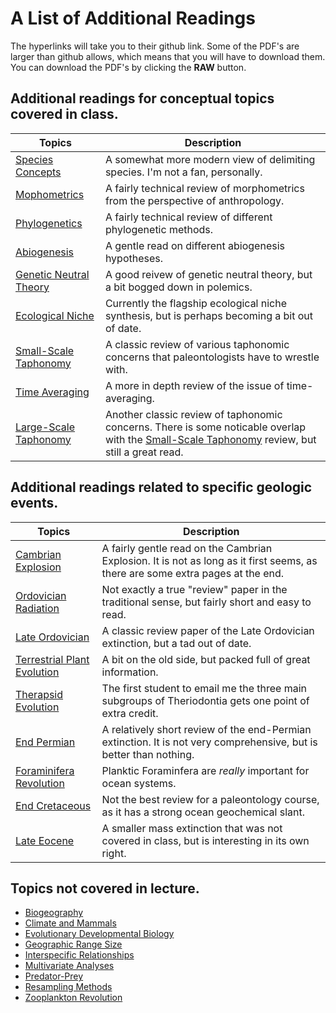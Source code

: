 # A List of Additional Readings

The hyperlinks will take you to their github link. Some of the PDF's are larger than github allows, which means that you will have to download them. You can download the PDF's by clicking the **RAW** button.

## Additional readings for conceptual topics covered in class.

Topics | Description
--------- | ----------
[Species Concepts](https://github.com/aazaff/paleobiologyWebsite/blob/master/AdditionalReading/Species%20Concepts.pdf) | A somewhat more modern view of delimiting species. I'm not a fan, personally.
[Mophometrics](https://github.com/aazaff/paleobiologyWebsite/blob/master/AdditionalReading/Morphometrics) | A fairly technical review of morphometrics from the perspective of anthropology.
[Phylogenetics](https://github.com/aazaff/paleobiologyWebsite/blob/master/AdditionalReading/Phylogenetics.pdf) | A  fairly technical review of different phylogenetic methods.
[Abiogenesis](https://github.com/aazaff/paleobiologyWebsite/blob/master/AdditionalReading/Abiogenesis.pdf) | A gentle read on different abiogenesis hypotheses.
[Genetic Neutral Theory](https://github.com/aazaff/paleobiologyWebsite/blob/master/AdditionalReading/Genetic%20Neutral%20Theory.pdf) | A good reivew of genetic neutral theory, but a bit bogged down in polemics.
[Ecological Niche](https://github.com/aazaff/paleobiologyWebsite/blob/master/AdditionalReading/Ecological%20Niche.pdf) | Currently the flagship ecological niche synthesis, but is perhaps becoming a bit out of date.
[Small-Scale Taphonomy](https://github.com/aazaff/paleobiologyWebsite/blob/master/AdditionalReading/Small%20Scale%20Taphonomy.pdf) | A classic review of various taphonomic concerns that paleontologists have to wrestle with.
[Time Averaging](https://github.com/aazaff/paleobiologyWebsite/blob/master/AdditionalReading/Time%20Averaging.pdf) | A more in depth review of the issue of time-averaging.
[Large-Scale Taphonomy](https://github.com/aazaff/paleobiologyWebsite/blob/master/AdditionalReading/Large%20Scale%20Taphonomy.pdf) | Another classic review of taphonomic concerns. There is some noticable overlap with the [Small-Scale Taphonomy](https://github.com/aazaff/paleobiologyWebsite/blob/master/AdditionalReading/Small%20Scale%20Taphonomy.pdf) review, but still a great read.

## Additional readings related to specific geologic events.

Topics | Description
--------- | ----------
[Cambrian Explosion](https://github.com/aazaff/paleobiologyWebsite/blob/master/AdditionalReading/Cambrian%20Explosion.pdf) | A fairly gentle read on the Cambrian Explosion. It is not as long as it first seems, as there are some extra pages at the end.
[Ordovician Radiation](https://github.com/aazaff/paleobiologyWebsite/blob/master/AdditionalReading/Ordovician%20Radiation.pdf) | Not exactly a true "review" paper in the traditional sense, but fairly short and easy to read.
[Late Ordovician](https://github.com/aazaff/paleobiologyWebsite/blob/master/AdditionalReading/Late%20Ordovician.pdf) | A classic review paper of the Late Ordovician extinction, but a tad out of date.
[Terrestrial Plant Evolution](https://github.com/aazaff/paleobiologyWebsite/blob/master/AdditionalReading/Terrestrial%20Plant%20Evolution.pdf) | A bit on the old side, but packed full of great information.
[Therapsid Evolution](https://github.com/aazaff/paleobiologyWebsite/blob/master/AdditionalReading/Therapsid%20Evolution.pdf) | The first student to email me the three main subgroups of Theriodontia gets one point of extra credit.
[End Permian](https://github.com/aazaff/paleobiologyWebsite/blob/master/AdditionalReading/End%20Permian.pdf) | A relatively short review of the end-Permian extinction. It is not very comprehensive, but is better than nothing.
[Foraminifera Revolution](https://github.com/aazaff/paleobiologyWebsite/blob/master/AdditionalReading/Planktic%20Foram%20Revolution.pdf) | Planktic Foraminfera are *really* important for ocean systems.
[End Cretaceous](https://github.com/aazaff/paleobiologyWebsite/blob/master/AdditionalReading/End%20Cretaceous.pdf) | Not the best review for a paleontology course, as it has a strong ocean geochemical slant.
[Late Eocene](https://github.com/aazaff/paleobiologyWebsite/blob/master/AdditionalReading/Late%20Eocene.pdf) | A smaller mass extinction that was not covered in class, but is interesting in its own right.

## Topics not covered in lecture.

+ [Biogeography](https://github.com/aazaff/paleobiologyWebsite/blob/master/AdditionalReading/Biogeography.pdf)
+ [Climate and Mammals](https://github.com/aazaff/paleobiologyWebsite/blob/master/AdditionalReading/Climate%20and%20Mammals.pdf)
+ [Evolutionary Developmental Biology](https://github.com/aazaff/paleobiologyWebsite/blob/master/Evolutionary%20Developmental%20Biology.pdf)
+ [Geographic Range Size](https://github.com/aazaff/paleobiologyWebsite/blob/master/AdditionalReading/Geographic%20Range%20Size.pdf)
+ [Interspecific Relationships](https://github.com/aazaff/paleobiologyWebsite/blob/master/AdditionalReading/Interspecific%20Relationships.pdf)
+ [Multivariate Analyses](https://github.com/aazaff/paleobiologyWebsite/blob/master/AdditionalReading/Multivariate%20Analyses.pdf)
+ [Predator-Prey](https://github.com/aazaff/paleobiologyWebsite/blob/master/AdditionalReading/Predator-Prey.pdf)
+ [Resampling Methods](https://github.com/aazaff/paleobiologyWebsite/blob/master/AdditionalReading/Resampling%20Methods.pdf)
+ [Zooplankton Revolution](https://github.com/aazaff/paleobiologyWebsite/blob/master/AdditionalReading/Zooplankton%20Revolution.pdf)
